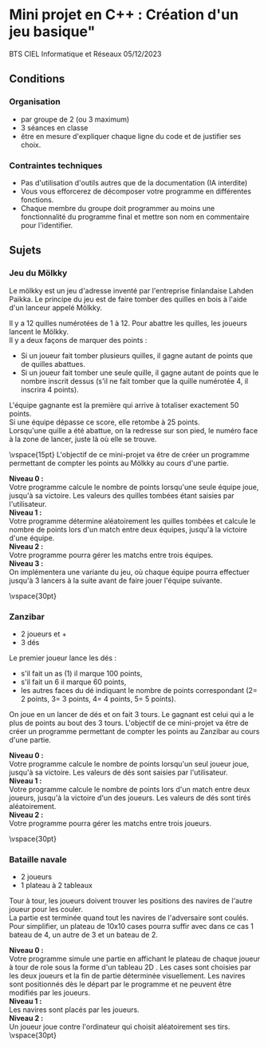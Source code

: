 # Mini projet en C++ : Création d'un jeu basique"  
BTS CIEL Informatique et Réseaux
05/12/2023

## Conditions

### Organisation

* par groupe de 2 (ou 3 maximum)  
* 3 séances en classe  
* être en mesure d'expliquer chaque ligne du code et de justifier ses choix.

### Contraintes techniques

* Pas d'utilisation d'outils autres que de la documentation (IA interdite)  
* Vous vous efforcerez de décomposer votre programme en différentes fonctions.  
* Chaque membre du groupe doit programmer au moins une fonctionnalité du 
programme final et mettre son nom en commentaire pour l'identifier.  

## Sujets

### Jeu du Mölkky

Le mölkky est un jeu d'adresse inventé par l'entreprise finlandaise Lahden 
Paikka. Le principe du jeu est de faire tomber des quilles en bois à l'aide 
d'un lanceur appelé Mölkky.

Il y a 12 quilles numérotées de 1 à 12. Pour abattre les quilles, les joueurs 
lancent le Mölkky.  
Il y a deux façons de marquer des points :  
* Si un joueur fait tomber plusieurs quilles, il gagne autant de points 
que de quilles abattues.
* Si un joueur fait tomber une seule quille, il gagne autant de points 
que le nombre inscrit dessus (s'il ne fait tomber que la quille numérotée 
4, il inscrira 4 points).

L'équipe gagnante est la première qui arrive à totaliser exactement 50 
points.  
Si une équipe dépasse ce score, elle retombe à 25 points.  
Lorsqu'une quille a été abattue, on la redresse sur son pied, le numéro 
face à la zone de lancer, juste là où elle se trouve.

\vspace{15pt}
L'objectif de ce mini-projet va être de créer un programme permettant de 
compter les points au Mölkky au cours d'une partie.

**Niveau 0 :**   
Votre programme calcule le nombre de points lorsqu'une seule équipe joue, 
jusqu'à sa victoire. Les valeurs des quilles tombées étant saisies 
par l'utilisateur.  
**Niveau 1 :**  
Votre programme détermine aléatoirement les quilles tombées et calcule 
le nombre de points lors d'un match entre deux équipes, jusqu'à la victoire 
d'une équipe.  
**Niveau 2 :**  
Votre programme pourra gérer les matchs entre trois équipes.  
**Niveau 3 :**   
On implémentera une variante du jeu, où chaque équipe pourra effectuer 
jusqu'à 3 lancers à la suite avant de faire jouer l'équipe suivante.

\vspace{30pt}
### Zanzibar

* 2 joueurs et +
* 3 dés

Le premier joueur lance les dés :  

* s'il fait un as (1) il marque 100 points,  
* s'il fait un 6 il marque 60 points,  
* les autres faces du dé indiquant le nombre de points correspondant 
(2= 2 points, 3= 3 points, 4= 4 points, 5= 5 points).

On joue en un lancer de dés et on fait 3 tours.
Le gagnant est celui qui a le plus de points au bout des 3 tours.
L'objectif de ce mini-projet va être de créer un programme permettant de 
compter les points au Zanzibar au cours d'une partie.

**Niveau 0 :**   
Votre programme calcule le nombre de points lorsqu'un seul joueur joue, 
jusqu'à sa victoire. Les valeurs de dés sont saisies par l'utilisateur.  
**Niveau 1 :**  
Votre programme calcule le nombre de points lors d'un match entre deux joueurs, 
jusqu'à la victoire d'un des joueurs. Les valeurs de dés sont tirés 
aléatoirement.  
**Niveau 2 :**  
Votre programme pourra gérer les matchs entre trois joueurs.  

\vspace{30pt}
### Bataille navale

* 2 joueurs  
* 1 plateau à 2 tableaux

Tour à tour, les joueurs doivent trouver les positions des navires de 
l'autre joueur pour les couler.  
La partie est terminée quand tout les navires de l'adversaire sont coulés. 
Pour simplifier, un plateau de 10x10 cases pourra suffir avec dans ce cas 
1 bateau de 4, un autre de 3 et un bateau de 2.

**Niveau 0 :**   
Votre programme simule une partie en affichant le plateau de chaque joueur 
à tour de role sous la forme d'un tableau 2D . Les cases sont choisies 
par les deux joueurs et la fin de partie déterminée visuellement. Les 
navires sont positionnés dès le départ par le programme et ne peuvent 
être modifiés par les joueurs.  
**Niveau 1 :**  
Les navires sont placés par les joueurs.  
**Niveau 2 :**  
Un joueur joue contre l'ordinateur qui choisit aléatoirement ses tirs.  
\vspace{30pt}
